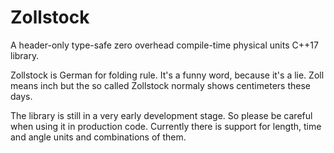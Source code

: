 # Zollstock
A header-only type-safe zero overhead compile-time physical units C++17 library.

Zollstock is German for folding rule. It's a funny word, because it's a lie. Zoll means inch but the so called Zollstock normaly shows centimeters these days.

The library is still in a very early development stage. So please be careful when using it in production code.
Currently there is support for length, time and angle units and combinations of them.
